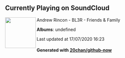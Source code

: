 ## Currently Playing on SoundCloud

[<img align="left" width="100" src="https://i1.sndcdn.com/artworks-000140341222-fp7lcq-t120x120.jpg">](https://soundcloud.com/andrew-rincon-969657416/bl3r-friends-family)

Andrew Rincon - BL3R - Friends & Family

**Albums**: undefined

Last updated at 17/07/2020 16:23

#### Generated with [20chan/github-now](https://github.com/20chan/github-now)


<!--
**20chan/20chan** is a ✨ _special_ ✨ repository because its `README.md` (this file) appears on your GitHub profile.

Here are some ideas to get you started:

- 🔭 I’m currently working on ...
- 🌱 I’m currently learning ...
- 👯 I’m looking to collaborate on ...
- 🤔 I’m looking for help with ...
- 💬 Ask me about ...
- 📫 How to reach me: ...
- 😄 Pronouns: ...
- ⚡ Fun fact: ...
-->
